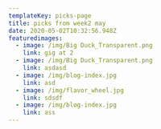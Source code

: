 ```yaml
---
templateKey: picks-page
title: picks from week2 may
date: 2020-05-02T10:32:56.948Z
featuredimages:
  - image: /img/Big Duck_Transparent.png
    link: gig at 2
  - image: /img/Big Duck_Transparent.png
    link: asdasd
  - image: /img/blog-index.jpg
    link: asd
  - image: /img/flavor_wheel.jpg
    link: sdsdf
  - image: /img/blog-index.jpg
    link: ass
---
```

